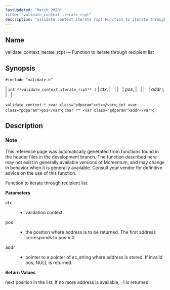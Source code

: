 ```yaml
---
lastUpdated: "March 2020"
title: "validate_context_iterate_rcpt"
description: "validate context iterate rcpt Function to iterate through recipient list int validate context iterate rcpt ctx pos addr validate context ctx int pos char addr This reference page was automatically generated from functions found in the header files in the development branch The function described here may not exist in..."
---
```


<a name="apis.validate_context_iterate_rcpt"></a> 
## Name

validate_context_iterate_rcpt — Function to iterate through recipient list

## Synopsis

`#include "validate.h"`

| `int **validate_context_iterate_rcpt** (` | <var class="pdparam">ctx</var>, |   |
|   | <var class="pdparam">pos</var>, |   |
|   | <var class="pdparam">addr</var>`)`; |   |

`validate_context * <var class="pdparam">ctx</var>`;
`int <var class="pdparam">pos</var>`;
`char ** <var class="pdparam">addr</var>`;<a name="idp64468512"></a> 
## Description

### Note

This reference page was automatically generated from functions found in the header files in the development branch. The function described here may not exist in generally available versions of Momentum, and may change in behavior when it is generally available. Consult your vendor for definitive advice on the use of this function.

Function to iterate through recipient list.

**<a name="idp64471376"></a> Parameters**

<dl class="variablelist">

<dt>ctx</dt>

<dd>

- validation context.

</dd>

<dt>pos</dt>

<dd>

- the position where address is to be returned. The first address corresponds to pos = 0.

</dd>

<dt>addr</dt>

<dd>

- pointer to a pointer of ec_string where address is stored. If invalid pos, NULL is returned.

</dd>

</dl>

**<a name="idp64477920"></a> Return Values**

next position in the list. If no more address is available, -1 is returned.